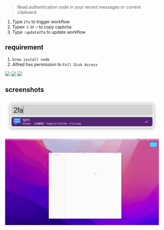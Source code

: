 > Read authentication code in your recent messages or current clipboard

1. Type `2fa` to trigger workflow
2. Type`⌘ C` or `⏎` to copy captcha
3. Type `:update2fa` to update workflow
## requirement

1. `brew install node`
2. Alfred has permission to `Full Disk Access`


![](https://img.shields.io/badge/version-v0.9-green?style=for-the-badge)
[![](https://img.shields.io/badge/download-click-blue?style=for-the-badge)](https://github.com/alanhg/alfred-workflows/raw/master/2fa-read-code/2FA-Read%20Code.alfredworkflow)
[![](https://img.shields.io/badge/plist-link-important?style=for-the-badge)](https://raw.githubusercontent.com/alanhg/alfred-workflows/master/2fa-read-code/src/info.plist)


<!-- more -->

## screenshots
![](./screenshot1.png)

![](./screenshot.gif)
